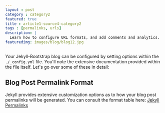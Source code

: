 ```yaml
---
layout : post
category : category2
featured: true
title : article1-source4-category2
tags : [permalinks, urls]
description: | 
  Learn how to configure URL formats, and add comments and analytics.
featuredimg: images/blog/blog12.jpg
---
```


Your Jekyll-Bootstrap blog can be configured by setting options within the `./_config.yml` file.
You'll note the extensive documentation provided within the file itself. Let's go over some of these in detail:

## Blog Post Permalink Format

Jekyll provides extensive customization options as to how your blog post permalinks will be generated.
You can consult the format table here: [Jekyll Permalinks](https://github.com/mojombo/jekyll/wiki/Permalinks)
